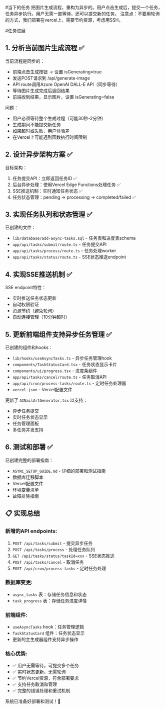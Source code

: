 #当下的任务
把图片生成流程，重构为异步的。用户点击生成后，提交一个任务，任务异步执行。用户无需一直等待，还可以提交新的任务。
注意点：不要用轮询的方式，我们部署在vercel上，需要节约资源，考虑用SSH。

#任务进展
## 1. 分析当前图片生成流程 ✅

当前流程是同步的：
- 前端点击生成按钮 → 设置 isGenerating=true
- 发送POST请求到 /api/generate-image
- API route调用Azure OpenAI DALL-E API（同步等待）
- 等待图片生成完成后返回结果
- 前端收到结果，显示图片，设置 isGenerating=false

问题：
- 用户必须等待整个生成过程（可能30秒-2分钟）
- 生成期间不能提交新任务
- 如果超时或失败，用户体验差
- 在Vercel上可能遇到函数执行时间限制

## 2. 设计异步架构方案 ✅

目标架构：
1. 任务提交API：立即返回任务ID ✅
2. 后台异步处理：使用Vercel Edge Functions处理任务 ✅
3. SSE推送机制：实时通知任务状态 ✅
4. 任务状态管理：pending → processing → completed/failed ✅

## 3. 实现任务队列和状态管理 ✅

已创建的文件：
- `lib/database/add-async-tasks.sql` - 任务表和进度表schema
- `app/api/tasks/submit/route.ts` - 任务提交API
- `app/api/tasks/process/route.ts` - 任务处理worker
- `app/api/tasks/status/route.ts` - SSE状态推送endpoint

## 4. 实现SSE推送机制 ✅

SSE endpoint特性：
- 实时推送任务状态更新
- 自动权限验证
- 资源节约（避免轮询）
- 自动连接管理（10分钟超时）

## 5. 更新前端组件支持异步任务管理 ✅

已创建的组件和hooks：
- `lib/hooks/useAsyncTasks.ts` - 异步任务管理hook
- `components/TaskStatusCard.tsx` - 任务状态显示卡片
- `components/ui/progress.tsx` - 进度条组件
- `app/api/tasks/cancel/route.ts` - 任务取消API
- `app/api/cron/process-tasks/route.ts` - 定时任务处理器
- `vercel.json` - Vercel配置文件

更新了 `AINailArtGenerator.tsx` 以支持：
- 异步任务提交
- 实时任务状态显示
- 任务管理面板
- 多任务并发支持

## 6. 测试和部署 ✅

已创建完整的部署指南：
- `ASYNC_SETUP_GUIDE.md` - 详细的部署和测试指南
- 数据库迁移脚本
- Vercel配置文件
- 环境变量清单
- 故障排除指南

## 📋 实现总结

### 新增的API endpoints:
1. `POST /api/tasks/submit` - 提交异步任务
2. `POST /api/tasks/process` - 处理任务队列
3. `GET /api/tasks/status?taskId=xxx` - SSE状态推送
4. `POST /api/tasks/cancel` - 取消任务
5. `POST /api/cron/process-tasks` - 定时任务处理

### 数据库变更:
- `async_tasks` 表：存储任务信息和状态
- `task_progress` 表：存储任务进度详情

### 前端组件:
- `useAsyncTasks` hook：任务管理逻辑
- `TaskStatusCard` 组件：任务状态显示
- 更新的主生成器组件支持异步操作

### 核心优势:
- ✅ 用户无需等待，可提交多个任务
- ✅ 实时状态更新，无需轮询
- ✅ 节约Vercel资源，符合部署要求
- ✅ 支持任务取消和管理
- ✅ 完整的错误处理和重试机制

系统已准备好部署和测试！🎉